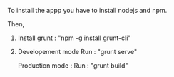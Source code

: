 To install the appp you have to install nodejs and npm.

Then,

1. Install grunt : "npm -g install grunt-cli"

2. Developement mode
   Run : "grunt serve"
   
   Production mode :
   Run : "grunt build"